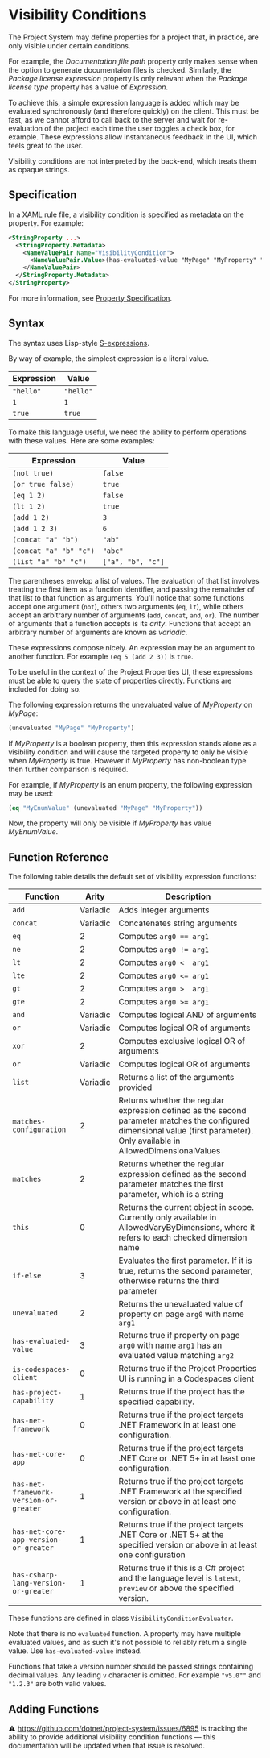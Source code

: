 ﻿# Visibility Conditions

The Project System may define properties for a project that, in practice, are only visible under certain conditions.

For example, the _Documentation file path_ property only makes sense when the option to generate documentaion files is checked. Similarly, the _Package license expression_ property is only relevant when the _Package license type_ property has a value of _Expression_.

To achieve this, a simple expression language is added which may be evaluated synchronously (and therefore quickly) on the client. This must be fast, as we cannot afford to call back to the server and wait for re-evaluation of the project each time the user toggles a check box, for example. These expressions allow instantaneous feedback in the UI, which feels great to the user.

Visibility conditions are not interpreted by the back-end, which treats them as opaque strings.

## Specification

In a XAML rule file, a visibility condition is specified as metadata on the property. For example:

```xml
<StringProperty ...>
  <StringProperty.Metadata>
    <NameValuePair Name="VisibilityCondition">
      <NameValuePair.Value>(has-evaluated-value "MyPage" "MyProperty" "Foo")</NameValuePair.Value>
    </NameValuePair>
  </StringProperty.Metadata>
</StringProperty>
```

For more information, see [Property Specification](property-specification.md).

## Syntax

The syntax uses Lisp-style [S-expressions](https://en.wikipedia.org/wiki/S-expression).

By way of example, the simplest expression is a literal value.

| Expression | Value     |
|------------|-----------|
| `"hello"`  | `"hello"` |
| `1`        | `1`       |
| `true`     | `true`    |

To make this language useful, we need the ability to perform operations with these values. Here are some examples:

| Expression             | Value             |
|------------------------|-------------------|
| `(not true)`           | `false`           |
| `(or true false)`      | `true`            |
| `(eq 1 2)`             | `false`           |
| `(lt 1 2)`             | `true`            |
| `(add 1 2)`            | `3`               |
| `(add 1 2 3)`          | `6`               |
| `(concat "a" "b")`     | `"ab"`            |
| `(concat "a" "b" "c")` | `"abc"`           |
| `(list "a" "b" "c")`   | `["a", "b", "c"]` |

The parentheses envelop a list of values. The evaluation of that list involves treating the first item as a function identifier, and passing the remainder of that list to that function as arguments. You'll notice that some functions accept one argument (`not`), others two arguments (`eq`, `lt`), while others accept an arbitrary number of arguments (`add`, `concat`, `and`, `or`). The number of arguments that a function accepts is its _arity_. Functions that accept an arbitrary number of arguments are known as _variadic_.

These expressions compose nicely. An expression may be an argument to another function. For example `(eq 5 (add 2 3))` is `true`.

To be useful in the context of the Project Properties UI, these expressions must be able to query the state of properties directly. Functions are included for doing so.

The following expression returns the unevaluated value of _MyProperty_ on _MyPage_:

```lisp
(unevaluated "MyPage" "MyProperty")
```

If _MyProperty_ is a boolean property, then this expression stands alone as a visibility condition and will cause the targeted property to only be visible when _MyProperty_ is true. However if _MyProperty_ has non-boolean type then further comparison is required.

For example, if _MyProperty_ is an enum property, the following expression may be used:

```lisp
(eq "MyEnumValue" (unevaluated "MyPage" "MyProperty"))
```

Now, the property will only be visible if _MyProperty_ has value _MyEnumValue_.

## Function Reference

The following table details the default set of visibility expression functions:

| Function                               | Arity    | Description                                                                                                                                                                    |
|----------------------------------------|----------|--------------------------------------------------------------------------------------------------------------------------------------------------------------------------------|
| `add`                                  | Variadic | Adds integer arguments                                                                                                                                                         |
| `concat`                               | Variadic | Concatenates string arguments                                                                                                                                                  |
| `eq`                                   | 2        | Computes `arg0 == arg1`                                                                                                                                                        |
| `ne`                                   | 2        | Computes `arg0 != arg1`                                                                                                                                                        |
| `lt`                                   | 2        | Computes `arg0 <  arg1`                                                                                                                                                        |
| `lte`                                  | 2        | Computes `arg0 <= arg1`                                                                                                                                                        |
| `gt`                                   | 2        | Computes `arg0 >  arg1`                                                                                                                                                        |
| `gte`                                  | 2        | Computes `arg0 >= arg1`                                                                                                                                                        |
| `and`                                  | Variadic | Computes logical AND of arguments                                                                                                                                              |
| `or`                                   | Variadic | Computes logical OR of arguments                                                                                                                                               |
| `xor`                                  | 2        | Computes exclusive logical OR of arguments                                                                                                                                     |
| `or`                                   | Variadic | Computes logical OR of arguments                                                                                                                                               |
| `list`                                 | Variadic | Returns a list of the arguments provided                                                                                                                                       |
| `matches-configuration`                | 2        | Returns whether the regular expression defined as the second parameter matches the configured dimensional value (first parameter). Only available in AllowedDimensionalValues  |
| `matches`                              | 2        | Returns whether the regular expression defined as the second parameter matches the first parameter, which is a string                                                          |
| `this`                                 | 0        | Returns the current object in scope. Currently only available in AllowedVaryByDimensions, where it refers to each checked dimension name                                       |
| `if-else`                              | 3        | Evaluates the first parameter. If it is true, returns the second parameter, otherwise returns the third parameter                                                              |
| `unevaluated`                          | 2        | Returns the unevaluated value of property on page `arg0` with name `arg1`                                                                                                      |
| `has-evaluated-value`                  | 3        | Returns true if property on page `arg0` with name `arg1` has an evaluated value matching `arg2`                                                                                |
| `is-codespaces-client`                 | 0        | Returns true if the Project Properties UI is running in a Codespaces client                                                                                                    |
| `has-project-capability`               | 1        | Returns true if the project has the specified capability.                                                                                                                      |
| `has-net-framework`                    | 0        | Returns true if the project targets .NET Framework in at least one configuration.                                                                                              |
| `has-net-core-app`                     | 0        | Returns true if the project targets .NET Core or .NET 5+ in at least one configuration.                                                                                        |
| `has-net-framework-version-or-greater` | 1        | Returns true if the project targets .NET Framework at the specified version or above in at least one configuration.                                                            |
| `has-net-core-app-version-or-greater`  | 1        | Returns true if the project targets .NET Core or .NET 5+ at the specified version or above in at least one configuration                                                       |
| `has-csharp-lang-version-or-greater`   | 1        | Returns true if this is a C# project and the language level is `latest`, `preview` or above the specified version.                                                             |

These functions are defined in class `VisibilityConditionEvaluator`.

Note that there is no `evaluated` function. A property may have multiple evaluated values, and as such it's not possible to reliably return a single value. Use `has-evaluated-value` instead.

Functions that take a version number should be passed strings containing decimal values. Any leading `v` character is omitted. For example `"v5.0""` and `"1.2.3"` are both valid values.

## Adding Functions

⚠ https://github.com/dotnet/project-system/issues/6895 is tracking the ability to provide additional visibility condition functions &mdash; this documentation will be updated when that issue is resolved.
